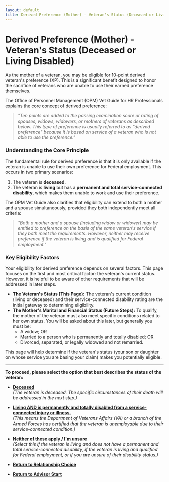 ```yaml
---
layout: default
title: Derived Preference (Mother) - Veteran's Status (Deceased or Living Disabled)
---
```


# Derived Preference (Mother) - Veteran's Status (Deceased or Living Disabled)

As the mother of a veteran, you may be eligible for 10-point derived veteran's preference (XP). This is a significant benefit designed to honor the sacrifice of veterans who are unable to use their earned preference themselves.

The Office of Personnel Management (OPM) Vet Guide for HR Professionals explains the core concept of derived preference:

> *"Ten points are added to the passing examination score or rating of spouses, widows, widowers, or mothers of veterans as described below. This type of preference is usually referred to as "derived preference" because it is based on service of a veteran who is not able to use the preference."*

### Understanding the Core Principle

The fundamental rule for derived preference is that it is only available if the veteran is unable to use their own preference for Federal employment. This occurs in two primary scenarios:

1.  The veteran is **deceased**.
2.  The veteran is **living** but has a **permanent and total service-connected disability**, which makes them unable to work and use their preference.

The OPM Vet Guide also clarifies that eligibility can extend to both a mother and a spouse simultaneously, provided they both independently meet all criteria:

> *"Both a mother and a spouse (including widow or widower) may be entitled to preference on the basis of the same veteran's service if they both meet the requirements. However, neither may receive preference if the veteran is living and is qualified for Federal employment."*

### Key Eligibility Factors

Your eligibility for derived preference depends on several factors. This page focuses on the first and most critical factor: the veteran's current status. However, it is helpful to be aware of other requirements that will be addressed in later steps.

*   **The Veteran's Status (This Page):** The veteran's current condition (living or deceased) and their service-connected disability rating are the initial gateway to determining eligibility.
*   **The Mother's Marital and Financial Status (Future Steps):** To qualify, the mother of the veteran must also meet specific conditions related to her own status. You will be asked about this later, but generally you must be:
    *   A widow; OR
    *   Married to a person who is permanently and totally disabled; OR
    *   Divorced, separated, or legally widowed and not remarried.

This page will help determine if the veteran's status (your son or daughter on whose service you are basing your claim) makes you potentially eligible.

---

**To proceed, please select the option that best describes the status of the veteran:**

*   [**Deceased**](./derived_mother_deceased_vetdeathcond.md)
    <br>*(The veteran is deceased. The specific circumstances of their death will be addressed in the next step.)*

*   [**Living AND is permanently and totally disabled from a service-connected injury or illness.**](./derived_mother_living_vetseparation.md)
    <br>*(This means the Department of Veterans Affairs (VA) or a branch of the Armed Forces has certified that the veteran is unemployable due to their service-connected condition.)*

*   [**Neither of these apply / I'm unsure**](./ineligible_derived_mother_vetstatus.md)
    <br>*(Select this if the veteran is living and does not have a permanent and total service-connected disability, if the veteran is living and qualified for Federal employment, or if you are unsure of their disability status.)*

*   [**Return to Relationship Choice**](./derived_intro.md)
*   [**Return to Advisor Start**](./start.md)